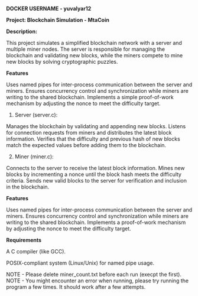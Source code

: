 **DOCKER USERNAME - yuvalyar12**


**Project: Blockchain Simulation - MtaCoin**

**Description:**

This project simulates a simplified blockchain network with a server and multiple miner nodes. The server is responsible for managing the blockchain and validating new blocks, while the miners compete to mine new blocks by solving cryptographic puzzles.

**Features**

Uses named pipes for inter-process communication between the server and miners.
Ensures concurrency control and synchronization while miners are writing to the shared blockchain.
Implements a simple proof-of-work mechanism by adjusting the nonce to meet the difficulty target.

1. Server (server.c):

Manages the blockchain by validating and appending new blocks.
Listens for connection requests from miners and distributes the latest block information.
Verifies that the difficulty and previous hash of new blocks match the expected values before adding them to the blockchain.

2. Miner (miner.c):

Connects to the server to receive the latest block information.
Mines new blocks by incrementing a nonce until the block hash meets the difficulty criteria.
Sends new valid blocks to the server for verification and inclusion in the blockchain.

**Features**

Uses named pipes for inter-process communication between the server and miners.
Ensures concurrency control and synchronization while miners are writing to the shared blockchain.
Implements a proof-of-work mechanism by adjusting the nonce to meet the difficulty target.

**Requirements**

A C compiler (like GCC).

POSIX-compliant system (Linux/Unix) for named pipe usage.

NOTE - Please delete miner_count.txt before each run (execpt the first).
NOTE - You might encounter an error when running, please try running the program a few times. It should work after a few attempts. 
